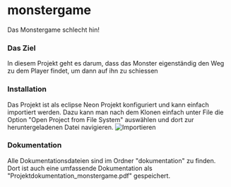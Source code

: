 # monstergame
Das Monstergame schlecht hin!

### Das Ziel
In diesem Projekt geht es darum, dass das Monster eigenständig den Weg zu dem Player findet, um dann auf ihn zu schiessen

### Installation
Das Projekt ist als eclipse Neon Projekt konfiguriert und kann einfach importiert werden. Dazu kann man nach dem Klonen einfach unter File die Option "Open Project from File System" auswählen und dort zur heruntergeladenen Datei navigieren.
![Importieren](https://github.com/TheFehr/monstergame/raw/master/dokumentation/import_projekt.png "Unter File Open Projekt from File System wählen")

### Dokumentation
Alle Dokumentationsdateien sind im Ordner "dokumentation" zu finden. Dort ist auch eine umfassende Dokumentation als "Projektdokumentation_monstergame.pdf" gespeichert.

